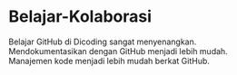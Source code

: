 # Belajar-Kolaborasi  
Belajar GitHub di Dicoding sangat menyenangkan.  
Mendokumentasikan dengan GitHub menjadi lebih mudah.  
Manajemen kode menjadi lebih mudah berkat GitHub.
